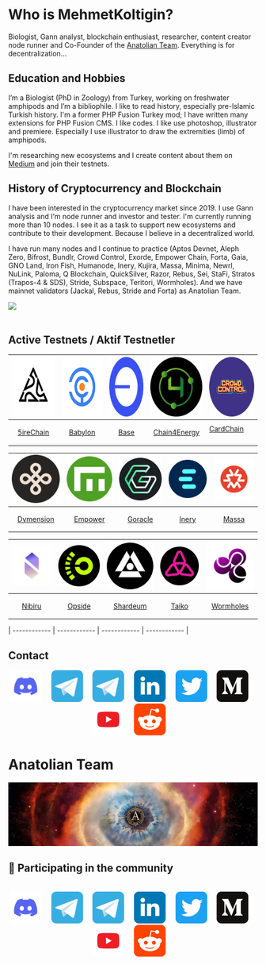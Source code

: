 # Who is MehmetKoltigin?
Biologist, Gann analyst, blockchain enthusiast, researcher, content creator node runner and Co-Founder of the [Anatolian Team](https://github.com/AnatolianTeam). Everything is for decentralization...

## Education and Hobbies
I’m a Biologist (PhD in Zoology) from Turkey, working on freshwater amphipods and I’m a bibliophile. I like to read history, especially pre-Islamic Turkish history. I'm a former PHP Fusion Turkey mod; I have written many extensions for PHP Fusion CMS. I like codes. I like use photoshop, illustrator and premiere. Especially I use illustrator to draw the extremities (limb) of amphipods.

I'm researching new ecosystems and I create content about them on [Medium](https://medium.com/@mehmetkoltigin) and join their testnets.

## History of Cryptocurrency and Blockchain
I have been interested in the cryptocurrency market since 2019. I use Gann analysis and I’m node runner and investor and tester. I'm currently running more than 10 nodes. I see it as a task to support new ecosystems and contribute to their development. Because I believe in a decentralized world.

I have run many nodes and I continue to practice (Aptos Devnet, Aleph Zero, Bifrost, Bundlr, Crowd Control, Exorde, Empower Chain, Forta, Gaia, GNO Land, Iron Fish, Humanode, Inery, Kujira, Massa, Minima, Newrl, NuLink, Paloma, Q Blockchain, QuickSilver, Razor, Rebus, Sei, StaFi, Stratos (Trapos-4 & SDS), Stride, Subspace, Teritori, Wormholes). And we have mainnet validators (Jackal, Rebus, Stride and Forta) as Anatolian Team.

<div align="center">
  <div style="display: flex; align-items: flex-start;">
    <img align="top" src="https://komarev.com/ghpvc/?username=koltigin&color=brightgreen" height='35'/>
<br />
<br />
  </div>
</div>


## Active Testnets / Aktif Testnetler

| [<img src='https://github.com/koltigin/koltigin/blob/main/logos/5ire.png' alt='5ire' height='120' width='120'>](https://#) | [<img src='https://github.com/koltigin/koltigin/blob/main/logos/babylon.png' alt='babylon' height='120' width='120'>](https://babylon.explorers.guru/validator/bbnvaloper1n72vp5xs7ym7705t0rwtgxt6v3s0t3072mja6l) | [<img src='https://github.com/koltigin/koltigin/blob/main/logos/base.png?raw=true' alt='base' height='120' width='120'>](https://#) | [<img src='https://github.com/koltigin/koltigin/blob/main/logos/chain4energy.png' alt='c4e' height='120' width='120'>](https://explorer-testnet.c4e.io/validators/c4evaloper1n72vp5xs7ym7705t0rwtgxt6v3s0t307n7dk3w) | [<img src='https://github.com/koltigin/koltigin/blob/main/logos/crowdcontrol.png' alt='crowdcontrol' height='120' width='120'>](https://explorer.kjnodes.com/cardchain-testnet/staking/ccvaloper1vecesanll83q8np8d7ktgs0c3fegutkdr9eacp) |
| ------------ | ------------ | ------------ | ------------ |  ------------ |
| <p align="center"><a href="https://#" target="_blank" rel="noreferrer noopener">5ireChain</a></p> |<p align="center"><a href="https://babylon.explorers.guru/validator/bbnvaloper1n72vp5xs7ym7705t0rwtgxt6v3s0t3072mja6l" target="_blank" rel="noreferrer noopener">Babylon </a></p> | <p align="center"><a href="https://#" target="_blank" rel="noreferrer noopener">Base</a></p> | <p align="center"><a href="https://explorer-testnet.c4e.io/validators/c4evaloper1n72vp5xs7ym7705t0rwtgxt6v3s0t307n7dk3w" target="_blank" rel="noreferrer noopener">Chain4Energy</a></p> | <a href="https://explorer.kjnodes.com/cardchain-testnet/staking/ccvaloper1vecesanll83q8np8d7ktgs0c3fegutkdr9eacp" target="_blank" rel="noreferrer noopener">CardChain</a></p> | 

| [<img src='https://github.com/koltigin/koltigin/blob/main/logos/dymension.png' alt='dymension'>](https://dymension.explorers.guru/validator/dymvaloper1hpc6du6mtzkjankhyxa78f5y7dp2p84dqd0egu) | [<img src='https://github.com/koltigin/koltigin/blob/main/logos/empowerchain.png' alt='babylon'>](https://empower.explorers.guru/validator/empowervaloper1a2sjsmud92g39ta2uysgc3legu8cefw8lz3lh9) | [<img src='https://github.com/koltigin/koltigin/blob/main/logos/goracle.png?raw=true' alt='goracle'>](https://#) | [<img src='https://github.com/koltigin/koltigin/blob/main/logos/inery.png' alt='c4e'>](https://explorer.inery.io/master-nodes/account_info/?name=koltigin) | [<img src='https://github.com/koltigin/koltigin/blob/main/logos/massa.png' alt='massa'>](https://test.massa.net/v1/) |
| ------------ | ------------ | ------------ | ------------ |  ------------ |
|<p align="center"><a href="https://dymension.explorers.guru/validator/dymvaloper1hpc6du6mtzkjankhyxa78f5y7dp2p84dqd0egu" target="_blank" rel="noreferrer noopener">Dymension</a></p> | <p align="center"><a href="https://empower.explorers.guru/validator/empowervaloper1a2sjsmud92g39ta2uysgc3legu8cefw8lz3lh9" target="_blank" rel="noreferrer noopener">Empower</a></p> | <p align="center"><a href="https://" target="_blank" rel="noreferrer noopener">Goracle</a></p> | <p align="center"><a href="https://explorer.inery.io/master-nodes/account_info/?name=koltigin" target="_blank" rel="noreferrer noopener">Inery</a></p> | <p align="center"><a href="https://test.massa.net/v1/" target="_blank" rel="noreferrer noopener">Massa</a></p> |

| [<img src='https://github.com/koltigin/koltigin/blob/main/logos/nibiru.png' alt='nibiru'>](https://nibiru.explorers.guru/validator/nibivaloper1n72vp5xs7ym7705t0rwtgxt6v3s0t3077ern5f) | [<img src='https://github.com/koltigin/koltigin/blob/main/logos/opside.png' alt='opside'>](https://pre-alpha-beacon.opside.info/validator/1521) | [<img src='https://github.com/koltigin/koltigin/blob/main/logos/shardeum.png' alt='shardeum'>](https://#) | [<img src='https://github.com/koltigin/koltigin/blob/main/logos/taiko.png' alt='taiko'>](https://) | [<img src='https://github.com/koltigin/koltigin/blob/main/logos/wormholes.png' alt='wormholes'>](https://www.wormholesscan.com/#/AccountDetail/0xc1Dd4aE2C303ea86394345CE0CD3523Aa6fa70Ca) |
| ------------ | ------------ | ------------ | ------------ |  ------------ |
|<p align="center"><a href="https://nibiru.explorers.guru/validator/nibivaloper1n72vp5xs7ym7705t0rwtgxt6v3s0t3077ern5f" target="_blank" rel="noreferrer noopener">Nibiru</a></p> | <p align="center"><a href="https://pre-alpha-beacon.opside.info/validator/1521" target="_blank" rel="noreferrer noopener">Opside</a></p> | <p align="center"><a href="https://" target="_blank" rel="noreferrer noopener">Shardeum</a></p> | <p align="center"><a href="https://" target="_blank" rel="noreferrer noopener">Taiko</a></p> | <p align="center"><a href="https://www.wormholesscan.com/#/AccountDetail/0xc1Dd4aE2C303ea86394345CE0CD3523Aa6fa70Ca" target="_blank" rel="noreferrer noopener">Wormholes</a></p> |


| ------------ | ------------ | ------------ | ------------ | 

## Contact

<div align="center">
  <a href="https://discordapp.com/users/837933958280904737"><img src="https://github.com/koltigin/koltigin/blob/main/static/discord.svg" width="64" /></a>
  &nbsp; &nbsp;
  <a href="https://t.me/mehmetkoltigin"><img src="https://github.com/koltigin/koltigin/blob/main/static/telegram.svg" width="64" /></a>
  &nbsp; &nbsp;
  <a href="https://t.me/AnatolianTeam"><img src="https://github.com/koltigin/koltigin/blob/main/static/telegram.svg" width="64" /></a>
  &nbsp; &nbsp;
  <a href="https://www.linkedin.com/company/"><img src="https://github.com/koltigin/koltigin/blob/main/static/linkedin.svg" width="64" /></a>
  &nbsp; &nbsp;
  <a href="https://twitter.com/mehmetkoltigin"><img src="https://github.com/koltigin/koltigin/blob/main/static/twitter.svg" width="64" /></a>
  &nbsp; &nbsp;
  <a href="https://medium.com/@mehmetkoltigin"><img src="https://github.com/koltigin/koltigin/blob/main/static/medium.svg" width="64" /></a>
  &nbsp; &nbsp;
  <a href="https://www.youtube.com/@mehmetkoltigin"><img src="https://github.com/koltigin/koltigin/blob/main/static/youtube.svg" width="64" /></a>
  &nbsp; &nbsp;
  <a href="https://www.reddit.com/user/MehmetKolTigin" target="_blank" rel="noopener noreferrer"><img src="https://github.com/koltigin/koltigin/blob/main/static/reddit.svg" width="64" /></a>
  &nbsp; &nbsp;
</div>

# Anatolian Team
<a href="https://anatolianteam.com/"><img src="/static/Anatolian-Team-GitHub-Banner.jpg" /></a>
## 🙋 Participating in the community

<br/>

<div align="center">
  <a href="https://discord.gg/AnatolianTeam#9538"><img src="/static/discord.svg" width="64" /></a>
  &nbsp; &nbsp;
  <a href="https://t.me/AnatolianTeamduyuru"><img src="/static/telegram.svg" width="64" /></a>
  &nbsp; &nbsp;
  <a href="https://t.me/AnatolianTeam"><img src="/static/telegram.svg" width="64" /></a>
  &nbsp; &nbsp;
  <a href="https://www.linkedin.com/company/anatolianteam"><img src="/static/linkedin.svg" width="64" /></a>
  &nbsp; &nbsp;
  <a href="https://twitter.com/AnatolianTeam"><img src="/static/twitter.svg" width="64" /></a>
  &nbsp; &nbsp;
  <a href="https://medium.com/AnatolianTeam"><img src="/static/medium.svg" width="64" /></a>
  &nbsp; &nbsp;
  <a href="https://www.youtube.com/@AnatolianTeam"><img src="/static/youtube.svg" width="64" /></a>
  &nbsp; &nbsp;
  <a href="https://www.reddit.com/r/AnatolianTeam" target="_blank" rel="noopener noreferrer"><img src="/static/reddit.svg" width="64" /></a>  
  &nbsp; &nbsp;
</div>
